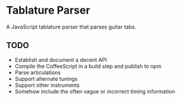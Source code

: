 # Tablature Parser

A JavaScript tablature parser that parses guitar tabs.

## TODO

* Establish and document a decent API
* Compile the CoffeeScript in a build step and publish to npm
* Parse articulations
* Support alternate tunings
* Support other instruments
* Somehow include the often vague or incorrect timing information
